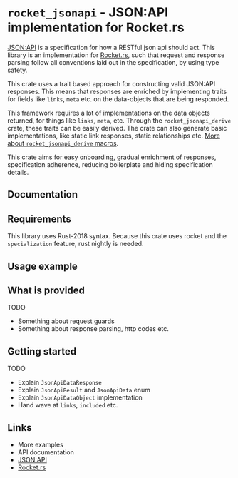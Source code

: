 # `rocket_jsonapi` - JSON:API implementation for Rocket.rs

[JSON:API](https://jsonapi.org/) is a specification for how a RESTful json api should act. This library is an 
implementation for [Rocket.rs](https://rocket.rs/), such that request and response parsing follow all conventions laid 
out in the specification, by using type safety.

This crate uses a trait based approach for constructing valid JSON:API responses. This means that responses are enriched
by implementing traits for fields like `links`, `meta` etc. on the data-objects that are being responded.

This framework requires a lot of implementations on the data objects returned, for things like `links`, 
`meta`, etc. Through the `rocket_jsonapi_derive` crate, these traits can be easily derived.
The crate can also generate basic implementations, like static link responses, static relationships etc.
[More about `rocket_jsonapi_derive` macros](TODO).

This crate aims for easy onboarding, gradual enrichment of responses, specification adherence, reducing boilerplate
and hiding specification details.

## Documentation

## Requirements

This library uses Rust-2018 syntax. Because this crate uses rocket and the `specialization` feature, rust nightly is
 needed.

## Usage example


## What is provided

TODO
 - Something about request guards
 - Something about response parsing, http codes etc.

## Getting started

TODO
 - Explain `JsonApiDataResponse`
 - Explain `JsonApiResult` and `JsonApiData` enum
 - Explain `JsonApiDataObject` implementation
 - Hand wave at `links`, `included` etc.

## Links
 
 - More examples
 - API documentation
 - [JSON:API](https://jsonapi.org/)
 - [Rocket.rs](https://rocket.rs/)